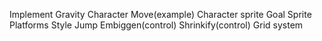 Implement Gravity
Character Move(example)
Character sprite
Goal Sprite
Platforms
Style
Jump
Embiggen(control)
Shrinkify(control)
Grid system